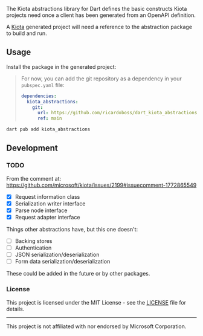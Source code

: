 The Kiota abstractions library for Dart defines the basic constructs Kiota projects need once
a client has been generated from an OpenAPI definition.

A [Kiota](https://github.com/microsoft/kiota) generated project will need a reference to the
abstraction package to build and run.

## Usage

Install the package in the generated project:

> For now, you can add the git repository as a dependency in your `pubspec.yaml` file:
>
> ```yaml
> dependencies:
>   kiota_abstractions:
>     git:
>       url: https://github.com/ricardoboss/dart_kiota_abstractions.git
>       ref: main
> ```

```bash
dart pub add kiota_abstractions
```

## Development

### TODO

From the comment at: https://github.com/microsoft/kiota/issues/2199#issuecomment-1772865549

- [x] Request information class
- [x] Serialization writer interface
- [x] Parse node interface
- [x] Request adapter interface

Things other abstractions have, but this one doesn't:

- [ ] Backing stores
- [ ] Authentication
- [ ] JSON serialization/deserialization
- [ ] Form data serialization/deserialization

These could be added in the future or by other packages.

### License

This project is licensed under the MIT License - see the [LICENSE](LICENSE) file for details.

---

This project is not affiliated with nor endorsed by Microsoft Corporation.
